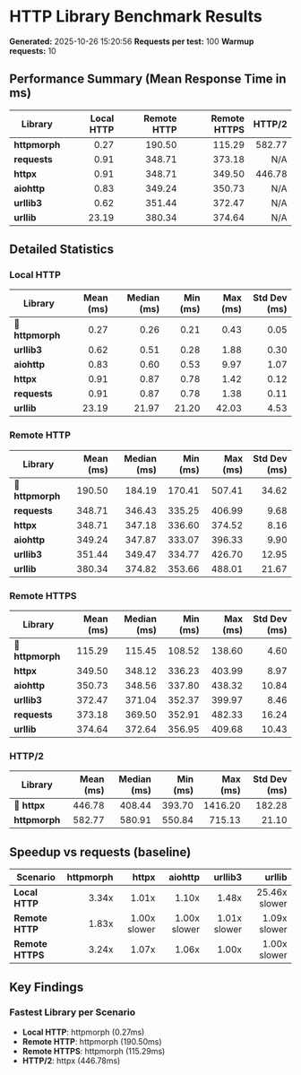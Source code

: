 # HTTP Library Benchmark Results
**Generated:** 2025-10-26 15:20:56
**Requests per test:** 100
**Warmup requests:** 10

## Performance Summary (Mean Response Time in ms)

| Library | Local HTTP | Remote HTTP | Remote HTTPS | HTTP/2 |
|---------|-------:|-------:|-------:|-------:|
| **httpmorph** | 0.27 | 190.50 | 115.29 | 582.77 |
| **requests** | 0.91 | 348.71 | 373.18 | N/A |
| **httpx** | 0.91 | 348.71 | 349.50 | 446.78 |
| **aiohttp** | 0.83 | 349.24 | 350.73 | N/A |
| **urllib3** | 0.62 | 351.44 | 372.47 | N/A |
| **urllib** | 23.19 | 380.34 | 374.64 | N/A |

## Detailed Statistics

### Local HTTP

| Library | Mean (ms) | Median (ms) | Min (ms) | Max (ms) | Std Dev (ms) |
|---------|----------:|-----------:|---------:|---------:|-------------:|
| 🥇 **httpmorph** | 0.27 | 0.26 | 0.21 | 0.43 | 0.05 |
| **urllib3** | 0.62 | 0.51 | 0.28 | 1.88 | 0.30 |
| **aiohttp** | 0.83 | 0.60 | 0.53 | 9.97 | 1.07 |
| **httpx** | 0.91 | 0.87 | 0.78 | 1.42 | 0.12 |
| **requests** | 0.91 | 0.87 | 0.78 | 1.38 | 0.11 |
| **urllib** | 23.19 | 21.97 | 21.20 | 42.03 | 4.53 |

### Remote HTTP

| Library | Mean (ms) | Median (ms) | Min (ms) | Max (ms) | Std Dev (ms) |
|---------|----------:|-----------:|---------:|---------:|-------------:|
| 🥇 **httpmorph** | 190.50 | 184.19 | 170.41 | 507.41 | 34.62 |
| **requests** | 348.71 | 346.43 | 335.25 | 406.99 | 9.68 |
| **httpx** | 348.71 | 347.18 | 336.60 | 374.52 | 8.16 |
| **aiohttp** | 349.24 | 347.87 | 333.07 | 396.33 | 9.90 |
| **urllib3** | 351.44 | 349.47 | 334.77 | 426.70 | 12.95 |
| **urllib** | 380.34 | 374.82 | 353.66 | 488.01 | 21.67 |

### Remote HTTPS

| Library | Mean (ms) | Median (ms) | Min (ms) | Max (ms) | Std Dev (ms) |
|---------|----------:|-----------:|---------:|---------:|-------------:|
| 🥇 **httpmorph** | 115.29 | 115.45 | 108.52 | 138.60 | 4.60 |
| **httpx** | 349.50 | 348.12 | 336.23 | 403.99 | 8.97 |
| **aiohttp** | 350.73 | 348.56 | 337.80 | 438.32 | 10.84 |
| **urllib3** | 372.47 | 371.04 | 352.37 | 399.97 | 8.46 |
| **requests** | 373.18 | 369.50 | 352.91 | 482.33 | 16.24 |
| **urllib** | 374.64 | 372.64 | 356.95 | 409.68 | 10.43 |

### HTTP/2

| Library | Mean (ms) | Median (ms) | Min (ms) | Max (ms) | Std Dev (ms) |
|---------|----------:|-----------:|---------:|---------:|-------------:|
| 🥇 **httpx** | 446.78 | 408.44 | 393.70 | 1416.20 | 182.28 |
| **httpmorph** | 582.77 | 580.91 | 550.84 | 715.13 | 21.10 |

## Speedup vs requests (baseline)

| Scenario | httpmorph | httpx | aiohttp | urllib3 | urllib |
|----------|----------:|------:|--------:|--------:|-------:|
| **Local HTTP** | 3.34x | 1.01x | 1.10x | 1.48x | 25.46x slower |
| **Remote HTTP** | 1.83x | 1.00x slower | 1.00x slower | 1.01x slower | 1.09x slower |
| **Remote HTTPS** | 3.24x | 1.07x | 1.06x | 1.00x | 1.00x slower |

## Key Findings

### Fastest Library per Scenario

- **Local HTTP**: httpmorph (0.27ms)
- **Remote HTTP**: httpmorph (190.50ms)
- **Remote HTTPS**: httpmorph (115.29ms)
- **HTTP/2**: httpx (446.78ms)

